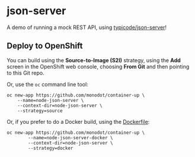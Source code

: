 # json-server

A demo of running a mock REST API, using [typicode/json-server][json-server]!

## Deploy to OpenShift

You can build using the **Source-to-Image (S2I)** strategy, using the **Add** screen in the OpenShift web console, choosing **From Git** and then pointing to this Git repo.

Or, use the `oc` command line tool:

    oc new-app https://github.com/monodot/container-up \
        --name=node-json-server \
        --context-dir=node-json-server \
        --strategy=source

Or, if you prefer to do a Docker build, using the [Dockerfile](./Dockerfile):

    oc new-app https://github.com/monodot/container-up \
            --name=node-json-server-docker \
            --context-dir=node-json-server \
            --strategy=docker

[json-server]: https://github.com/typicode/json-server

